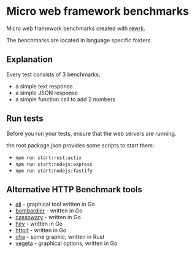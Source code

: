 # Micro web framework benchmarks

Micro web framework benchmarks created with [rewrk](https://github.com/ChillFish8/rewrk).

The benchmarks are located in language specific folders.

## Explanation

Every test consists of 3 benchmarks:

- a simple text response
- a simple JSON response
- a simple function call to add 2 numbers

## Run tests

Before you run your tests, ensure that the web servers are running.

the root package.json provides some scripts to start them:

- `npm run start:rust:actix`
- `npm run start:nodejs:express`
- `npm run start:nodejs:fastify`

## Alternative HTTP Benchmark tools
- [ali](https://github.com/nakabonne/ali) - graphical tool written in Go
- [bombardier](https://github.com/codesenberg/bombardier) - written in Go
- [cassowary](https://github.com/rogerwelin/cassowary) - written in Go
- [hey](https://github.com/rakyll/hey) - written in Go
- [httpit](https://github.com/gonetx/httpit) - written in Go
- [oha](https://github.com/hatoo/oha) - some graphic, written in Rust
- [vegeta](https://github.com/tsenart/vegeta) - graphical options, written in Go